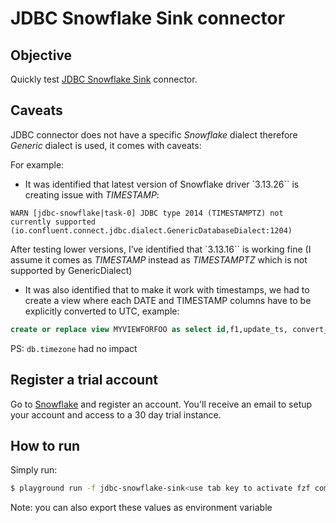 # JDBC Snowflake Sink connector


## Objective

Quickly test [JDBC Snowflake Sink](https://docs.confluent.io/kafka-connect-jdbc/current/sink-connector/index.html#jdbc-sink-connector-for-cp) connector.

## Caveats

JDBC connector does not have a specific *Snowflake* dialect therefore *Generic* dialect is used, it comes with caveats:
 
For example:
 
* It was identified that latest version of Snowflake driver `3.13.26`` is creating issue with *TIMESTAMP*:

```log
WARN [jdbc-snowflake|task-0] JDBC type 2014 (TIMESTAMPTZ) not currently supported (io.confluent.connect.jdbc.dialect.GenericDatabaseDialect:1204)
```

After testing lower versions, I’ve identified that `3.13.16`` is working fine (I assume it comes as *TIMESTAMP* instead as *TIMESTAMPTZ* which is not supported by GenericDialect)
  
* It was also identified that to make it work with timestamps, we had to create a view where each DATE and TIMESTAMP columns have to be explicitly converted to UTC, example:

```sql
create or replace view MYVIEWFORFOO as select id,f1,update_ts, convert_timezone('UTC', loaddate) as loaddate, convert_timezone('UTC', submitdate) as submitdate, convert_timezone('UTC', insuredbirthdate) as insuredbirthdate from FOO;
```

PS: `db.timezone` had no impact

## Register a trial account

Go to [Snowflake](https://www.snowflake.com) and register an account. You'll receive an email to setup your account and access to a 30 day trial instance.

## How to run

Simply run:

```bash
$ playground run -f jdbc-snowflake-sink<use tab key to activate fzf completion (see https://kafka-docker-playground.io/#/cli?id=%e2%9a%a1-setup-completion), otherwise use full path, or correct relative path> <SNOWFLAKE_ACCOUNT_NAME> <SNOWFLAKE_USERNAME> <SNOWFLAKE_PASSWORD>
```

Note: you can also export these values as environment variable

